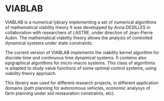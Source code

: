 # VIABLAB
VIABLAB  is a numerical lybrary implementing a set of numerical algorithms of mathematical viability theory
It was developped by Anna DESILLES in collaboration with researchers of LASTRE, under direction of Jean-Pierre Aubin. 
The mathematical viability theory allows the analysis of controlled dynamical systems under state constraints. 

The current version of VIABLAB implements the viability kernel algorithm for discrete time and continuous time dynamical systems. 
It conteins also epigraphical algorithms for micro-macro systems. This class of algorithms is adapted to study value functions of 
some optimal control systems, using viability theory approach. 

This librairy was used for different research projects, in different application domains 
(path planning for autonomous vehicles, economic analysys of farm planning under 
soil restauration constraints, etc). 
